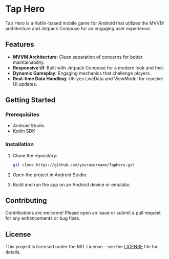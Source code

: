 # Tap Hero

Tap Hero is a Kotlin-based mobile game for Android that utilizes the MVVM architecture and Jetpack Compose for an engaging user experience.

## Features

- **MVVM Architecture**: Clean separation of concerns for better maintainability.
- **Responsive UI**: Built with Jetpack Compose for a modern look and feel.
- **Dynamic Gameplay**: Engaging mechanics that challenge players.
- **Real-time Data Handling**: Utilizes LiveData and ViewModel for reactive UI updates.

## Getting Started

### Prerequisites

- Android Studio
- Kotlin SDK

### Installation

1. Clone the repository:
   ```bash
   git clone https://github.com/yourusername/TapHero.git
   ```

2. Open the project in Android Studio.

3. Build and run the app on an Android device or emulator.

## Contributing

Contributions are welcome! Please open an issue or submit a pull request for any enhancements or bug fixes.

## License

This project is licensed under the MIT License - see the [LICENSE](LICENSE) file for details.
